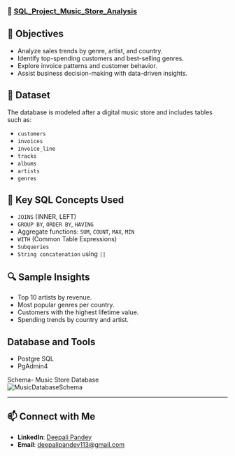 ### 🔹 [SQL_Project_Music_Store_Analysis](https://github.com/deepali113/Projects/tree/main/P4_SQL_Music_Store_Analysis)
## 📌 Objectives
- Analyze sales trends by genre, artist, and country.
- Identify top-spending customers and best-selling genres.
- Explore invoice patterns and customer behavior.
- Assist business decision-making with data-driven insights.

## 🧩 Dataset
The database is modeled after a digital music store and includes tables such as:
- `customers`
- `invoices`
- `invoice_line`
- `tracks`
- `albums`
- `artists`
- `genres`

## 🧠 Key SQL Concepts Used
- `JOINS` (INNER, LEFT)
- `GROUP BY`, `ORDER BY`, `HAVING`
- Aggregate functions: `SUM`, `COUNT`, `MAX`, `MIN`
- `WITH` (Common Table Expressions)
- `Subqueries`
- `String concatenation` using `||`

## 🔍 Sample Insights
- Top 10 artists by revenue.
- Most popular genres per country.
- Customers with the highest lifetime value.
- Spending trends by country and artist.

## Database and Tools
* Postgre SQL
* PgAdmin4

Schema- Music Store Database  
![MusicDatabaseSchema](https://user-images.githubusercontent.com/112153548/213707717-bfc9f479-52d9-407b-99e1-e94db7ae10a3.png)

---
## 📫 Connect with Me

- **LinkedIn**: [Deepali Pandey](https://www.linkedin.com/in/deepali-pandey-7b308b125)
- **Email**: deepalipandey113@gmail.com
